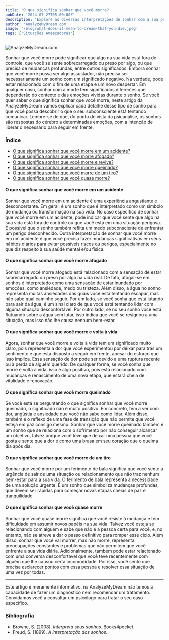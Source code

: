 ```yaml
---
title: 'O que significa sonhar que você morre?'
pubDate: '2024-07-27T05:00:00Z'
description: 'Explore as diversas interpretações de sonhar com a sua própria morte, desde a sensação de sobrecarga até o simbolismo do renascimento.'
author: 'AnalyzeMyDream.com'
image: '/blog/what-does-it-mean-to-dream-that-you-die.jpeg'
tags: ['Situações Ameaçadoras']
---
```


![AnalyzeMyDream.com](/blog/what-does-it-mean-to-dream-that-you-die.jpeg)

Sonhar que você morre pode significar que algo na sua vida está fora de controle, que você se sente sobrecarregado ou preso por algo, ou que precisa de mudanças profundas, entre outros significados. Embora sonhar que você morre possa ser algo assustador, não precisa ser necessariamente um sonho com um significado negativo. Na verdade, pode estar relacionado com o fim de uma etapa e um novo despertar. Em qualquer caso, sonhar com a morte tem significados diferentes que dependerão do contexto e das emoções vividas durante o sonho. Se você quer saber o que significa sonhar que você morre, neste artigo da AnalyzeMyDream vamos explicar cada detalhe desse tipo de sonho para que você possa descobrir o que o seu subconsciente está tentando comunicar. Lembre-se de que, do ponto de vista da psicanálise, os sonhos são respostas do cérebro a determinadas emoções, com a intenção de liberar o necessário para seguir em frente.

### Índice
- [O que significa sonhar que você morre em um acidente?](#o-que-significa-sonhar-que-você-morre-em-um-acidente)
- [O que significa sonhar que você morre afogado?](#o-que-significa-sonhar-que-você-morre-afogado)
- [O que significa sonhar que você morre e revive?](#o-que-significa-sonhar-que-você-morre-e-revive)
- [O que significa sonhar que você morre queimado?](#o-que-significa-sonhar-que-você-morre-queimado)
- [O que significa sonhar que você morre de um tiro?](#o-que-significa-sonhar-que-você-morre-de-um-tiro)
- [O que significa sonhar que você quase morre?](#o-que-significa-sonhar-que-você-quase-morre)

#### O que significa sonhar que você morre em um acidente
Sonhar que você morre em um acidente é uma experiência angustiante e desconcertante. Em geral, é um sonho que é interpretado como um símbolo de mudança ou transformação na sua vida. No caso específico de sonhar que você morre em um acidente, pode indicar que você sente que algo na sua vida está fora de controle ou que você está em uma situação perigosa. É possível que o sonho também reflita um medo subconsciente de enfrentar um perigo desconhecido. Outra interpretação de sonhar que você morre em um acidente é que você precisa fazer mudanças significativas em seus hábitos diários para evitar possíveis riscos ou perigos, especialmente no que diz respeito à sua saúde mental e/ou física.

#### O que significa sonhar que você morre afogado
Sonhar que você morre afogado está relacionado com a sensação de estar sobrecarregado ou preso por algo na vida real. De fato, afogar-se em sonhos é interpretado como uma sensação de estar inundado por emoções, como ansiedade, medo ou tristeza. Além disso, a água no sonho representa muitas ansiedades das quais você está tentando escapar, mas não sabe qual caminho seguir. Por um lado, se você sonha que está lutando para sair da água, é um sinal claro de que você está tentando lidar com alguma situação desconfortável. Por outro lado, se no seu sonho você está flutuando sobre a água sem lutar, isso indica que você se resignou a uma situação, mas isso não lhe causa nenhum bem-estar.

#### O que significa sonhar que você morre e volta à vida
Agora, sonhar que você morre e volta à vida tem um significado muito claro, pois representa a dor que você experimentou por deixar para trás um sentimento e que está disposto a seguir em frente, apesar do esforço que isso implica. Essa sensação de dor pode ser devido a uma ruptura recente ou à perda de alguém querido. De qualquer forma, se você sonha que morre e volta à vida, isso é algo positivo, pois está relacionado com mudanças e renascimento de uma nova etapa, que estará cheia de vitalidade e renovação.

#### O que significa sonhar que você morre queimado
Se você está se perguntando o que significa sonhar que você morre queimado, o significado não é muito positivo. Em concreto, tem a ver com dor, angústia e ansiedade que você não sabe como lidar. Além disso, também é o reflexo de uma fase de transição que não permite que você esteja em paz consigo mesmo. Sonhar que você morre queimado também é um sonho que se relaciona com o sofrimento por não conseguir alcançar um objetivo, talvez porque você teve que deixar uma pessoa que você gosta e sente que a dor é como uma brasa em seu coração que o queima dia após dia.

#### O que significa sonhar que você morre de um tiro
Sonhar que você morre por um ferimento de bala significa que você sente a urgência de sair de uma situação ou relacionamento que não traz nenhum bem-estar para a sua vida. O ferimento de bala representa a necessidade de uma solução urgente. É um sonho que simboliza mudanças profundas, que devem ser rápidas para começar novas etapas cheias de paz e tranquilidade.

#### O que significa sonhar que você quase morre
Sonhar que você quase morre significa que você resiste à mudança e tem dificuldade em assumir novos papéis na sua vida. Talvez você esteja se relacionando com alguém e sabe que não é a pessoa certa para você, e, no entanto, não se atreve a dar o passo definitivo para romper esse ciclo. Além disso, sonhar que você vai morrer, mas não morre, representa preocupações constantes e problemas que não permitem que você enfrente a sua vida diária. Adicionalmente, também pode estar relacionado com uma conversa desconfortável que você teve recentemente com alguém que lhe causou certa incomodidade. Por isso, você sente que precisa esclarecer pontos com essa pessoa e resolver essa situação de uma vez por todas.

---

Este artigo é meramente informativo, na AnalyzeMyDream não temos a capacidade de fazer um diagnóstico nem recomendar um tratamento. Convidamos você a consultar um psicólogo para tratar o seu caso específico.

### Bibliografia
- Browne, S. (2008). *Interpreta seus sonhos*. Books4pocket.
- Freud, S. (1899). *A interpretação dos sonhos*.
